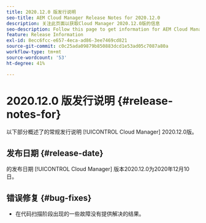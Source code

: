 ```yaml
---
title: 2020.12.0 版发行说明
seo-title: AEM Cloud Manager Release Notes for 2020.12.0
description: 关注此页面以获取Cloud Manager 2020.12.0版的信息
seo-description: Follow this page to get information for AEM Cloud Manager Release 2020.12.0
feature: Release Information
exl-id: 8ecc6fcc-e657-4eca-ad86-3ee7469cd821
source-git-commit: c0c25ada09879b850883dcd1e53ad05c7087a80a
workflow-type: tm+mt
source-wordcount: '53'
ht-degree: 41%

---
```


# 2020.12.0 版发行说明 {#release-notes-for}

以下部分概述了的常规发行说明 [!UICONTROL Cloud Manager] 2020.12.0版。

## 发布日期 {#release-date}

的发布日期 [!UICONTROL Cloud Manager] 版本2020.12.0为2020年12月10日。

## 错误修复 {#bug-fixes}

* 在代码扫描阶段出现的一些故障没有提供解决的结果。
